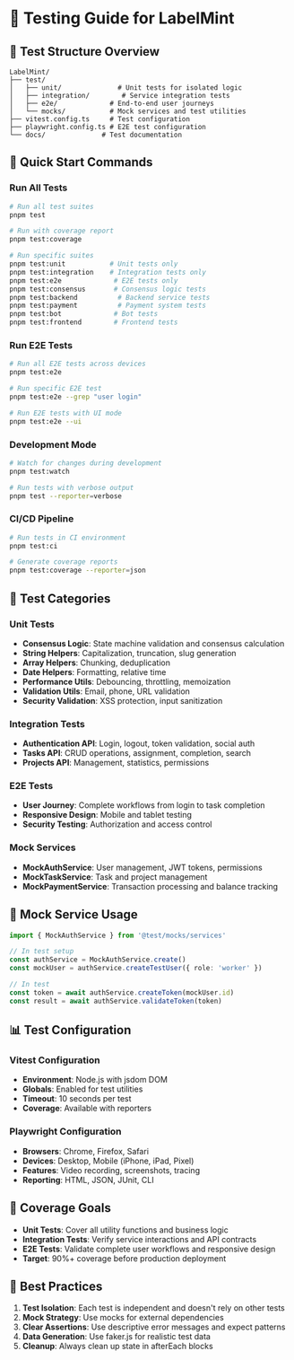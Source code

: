 # 🧪 Testing Guide for LabelMint

## 🎯 **Test Structure Overview**

```
LabelMint/
├── test/
│   ├── unit/              # Unit tests for isolated logic
│   ├── integration/        # Service integration tests
│   ├── e2e/             # End-to-end user journeys
│   └── mocks/           # Mock services and test utilities
├── vitest.config.ts     # Test configuration
├── playwright.config.ts # E2E test configuration
└── docs/              # Test documentation
```

## 🚀 **Quick Start Commands**

### **Run All Tests**
```bash
# Run all test suites
pnpm test

# Run with coverage report
pnpm test:coverage

# Run specific suites
pnpm test:unit           # Unit tests only
pnpm test:integration    # Integration tests only
pnpm test:e2e             # E2E tests only
pnpm test:consensus       # Consensus logic tests
pnpm test:backend          # Backend service tests
pnpm test:payment          # Payment system tests
pnpm test:bot             # Bot tests
pnpm test:frontend        # Frontend tests
```

### **Run E2E Tests**
```bash
# Run all E2E tests across devices
pnpm test:e2e

# Run specific E2E test
pnpm test:e2e --grep "user login"

# Run E2E tests with UI mode
pnpm test:e2e --ui
```

### **Development Mode**
```bash
# Watch for changes during development
pnpm test:watch

# Run tests with verbose output
pnpm test --reporter=verbose
```

### **CI/CD Pipeline**
```bash
# Run tests in CI environment
pnpm test:ci

# Generate coverage reports
pnpm test:coverage --reporter=json
```

## 🧪 **Test Categories**

### **Unit Tests**
- **Consensus Logic**: State machine validation and consensus calculation
- **String Helpers**: Capitalization, truncation, slug generation
- **Array Helpers**: Chunking, deduplication
- **Date Helpers**: Formatting, relative time
- **Performance Utils**: Debouncing, throttling, memoization
- **Validation Utils**: Email, phone, URL validation
- **Security Validation**: XSS protection, input sanitization

### **Integration Tests**
- **Authentication API**: Login, logout, token validation, social auth
- **Tasks API**: CRUD operations, assignment, completion, search
- **Projects API**: Management, statistics, permissions

### **E2E Tests**
- **User Journey**: Complete workflows from login to task completion
- **Responsive Design**: Mobile and tablet testing
- **Security Testing**: Authorization and access control

### **Mock Services**
- **MockAuthService**: User management, JWT tokens, permissions
- **MockTaskService**: Task and project management
- **MockPaymentService**: Transaction processing and balance tracking

## 🔧 **Mock Service Usage**

```typescript
import { MockAuthService } from '@test/mocks/services'

// In test setup
const authService = MockAuthService.create()
const mockUser = authService.createTestUser({ role: 'worker' })

// In test
const token = await authService.createToken(mockUser.id)
const result = await authService.validateToken(token)
```

## 📊 **Test Configuration**

### **Vitest Configuration**
- **Environment**: Node.js with jsdom DOM
- **Globals**: Enabled for test utilities
- **Timeout**: 10 seconds per test
- **Coverage**: Available with reporters

### **Playwright Configuration**
- **Browsers**: Chrome, Firefox, Safari
- **Devices**: Desktop, Mobile (iPhone, iPad, Pixel)
- **Features**: Video recording, screenshots, tracing
- **Reporting**: HTML, JSON, JUnit, CLI

## 🎯 **Coverage Goals**

- **Unit Tests**: Cover all utility functions and business logic
- **Integration Tests**: Verify service interactions and API contracts
- **E2E Tests**: Validate complete user workflows and responsive design
- **Target**: 90%+ coverage before production deployment

## 🚀 **Best Practices**

1. **Test Isolation**: Each test is independent and doesn't rely on other tests
2. **Mock Strategy**: Use mocks for external dependencies
3. **Clear Assertions**: Use descriptive error messages and expect patterns
4. **Data Generation**: Use faker.js for realistic test data
5. **Cleanup**: Always clean up state in afterEach blocks